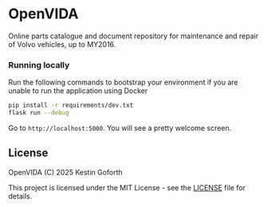 # OpenVIDA

Online parts catalogue and document repository for maintenance and repair of Volvo vehicles, up to MY2016.

### Running locally

Run the following commands to bootstrap your environment if you are unable to run the application using Docker

```bash
pip install -r requirements/dev.txt
flask run --debug
```

Go to `http://localhost:5000`. You will see a pretty welcome screen.

## License

OpenVIDA (C) 2025 Kestin Goforth

This project is licensed under the MIT License - see the [LICENSE](LICENSE) file for details.
